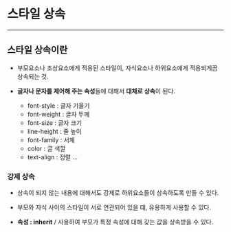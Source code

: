 # 스타일 상속

---

## 스타일 상속이란

- 부모요소나 조상요소에게 적용된 스타일이, 자식요소나 하위요소에게 적용되게끔 상속되는 것.

- **글자나 문자를 제어해 주는 속성**들에 대해서 **대체로 상속**이 된다.
  - font-style : 글자 기울기
  - font-weight : 글자 두께
  - font-size : 글자 크기
  - line-height : 줄 높이
  - font-family : 서체
  - color : 글 색깔
  - text-align : 정렬 ...

### 강제 상속

- 상속이 되지 않는 내용에 대해서도 강제로 하위요소들이 상속하도록 만들 수 있다.

- 부모와 자식 사이의 스타일이 서로 연관되어 있을 떄, 유용하게 사용할 수 있다.

- **속성 : inherit** / 사용하여 부모가 특정 속성에 대해 갖는 값을 상속받을 수 있다.
